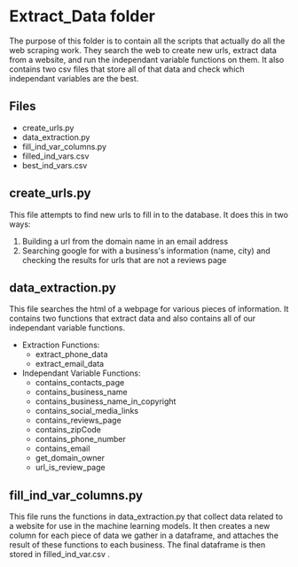 # Extract_Data folder
The purpose of this folder is to contain all the scripts that actually
do all the web scraping work. They search the web to create new urls, extract data from a website, and run the independant variable functions on them. It also contains two csv files that store all of that data and check which independant variables are the best.
## Files
- create_urls.py
- data_extraction.py
- fill_ind_var_columns.py
- filled_ind_vars.csv
- best_ind_vars.csv

## create_urls.py
This file attempts to find new urls to fill in to the database. It does this in two ways:
1. Building a url from the domain name in an email address
2. Searching google for with a business's information (name, city) and checking the results for urls that are not a reviews page

## data_extraction.py
This file searches the html of a webpage for various pieces of information. It contains two functions that extract data and also contains all of our independant variable functions.
+ Extraction Functions:
    + extract_phone_data
    + extract_email_data
+ Independant Variable Functions:
    + contains_contacts_page
    + contains_business_name
    + contains_business_name_in_copyright
    + contains_social_media_links
    + contains_reviews_page
    + contains_zipCode
    + contains_phone_number
    + contains_email
    + get_domain_owner
    + url_is_review_page

## fill_ind_var_columns.py
This file runs the functions in data_extraction.py that collect data related to a website for use in the machine learning models.
It then creates a new column for each piece of data we gather in a dataframe, and attaches the result of these functions to each business. The final dataframe is then stored in filled_ind_var.csv
.